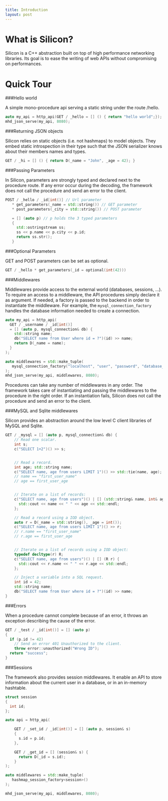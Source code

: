 ```yaml
---
title: Introduction
layout: post
---
```


What is Silicon?
=================================

Silicon is a C++ abstraction built on top of high performance
networking libraries. Its goal is to ease the writing of web APIs without
compromising on performances.

<!--
C++ has never been a popular language to write web servers for many
reasons.  It has a reputation of being a low level language that
leaves the programmer deal with low level things like memory managment
or other error prone tasks. It is also a strongly typed and usually
more verbose than other untyped dynamic languages. It also have a much
longer learning curve.

However, when performance matters, C++ is one of the few choices
left. Simply because it is one of the few languages that does impact the
runtime with a virtual machine, a just in time compiler or a garbage
collector, and because it allows the programmer to directly access low
level optimization like SIMD or thread level parallelism.

Silicon provides the best of both world by providing an almost free
and easy to use abstraction to write web servers and by relying on
fast and scalable C web servers. More than being fast, it is also
secure: No pointer manipulation, no memory managment is left to the
user, and it's static paradigm allows the compiler to detect most of
the errors at compile time. Finally, even if it is C++ and templates,
you will not have to be a C++ master to leverage the framework, no
virtual class, inheritance, or heavy meta programming are required.

Features
=========================

 - GET, POST, and url parameters
 - Databases middlewares
 - Simple object relational mapping
 - Sessions
 - HTTP client
 - LibMicrohttpd and LWAN support
 - Websockets with websocketpp
 - Generation of javascript bindings.

-->

Quick Tour
=========================

###Hello world

A simple mono-procedure api serving a static string under the route /hello.

```c++
auto my_api = http_api(GET / _hello = [] () { return "hello world";});
mhd_json_serve(my_api, 8080);
```

###Returning JSON objects

Silicon relies on static objects (i.e. not hashmaps) to model
objects. They embed static introspection in their type such that the
JSON serializer knows about their members names and types.

```c++
GET / _hi = [] () { return D(_name = "John", _age = 42); }
```

###Passing Parameters

In Silicon, parameters are strongly typed and declared next to the
procedure route. If any error occur during the decoding, the framework
does not call the procedure and send an error to the client.

```c++
POST / _hello / _id[int()] // Url parameter
   * get_parameters(_name = std::string()) // GET parameter
   * post_parameters(_city = std::string()) // POST parameter

   = [] (auto p) // p holds the 3 typed parameters
   {
     std::ostringstream ss;
     ss << p.name << p.city << p.id;
     return ss.str();
   }
```

###Optional Parameters

GET and POST parameters can be set as optional.

```c++
GET / _hello * get_parameters(_id = optional(int(42)))
```

###Middlewares

Middlewares provide access to the external world (databases, sessions,
...). To require an access to a middleware, the API procedures simply
declare it as argument. If needed, a factory is passed to the backend
in order to instantiate the middleware. For example, the
```mysql_connection_factory``` handles the database information needed to
create a connection.

```c++
auto my_api = http_api(
  GET / _username / _id[int()]
  = [] (auto p, mysql_connection& db) {
    std::string name;
    db("SELECT name from User where id = ?")(id) >> name;
    return D(_name = name);
  }
);

auto middlewares = std::make_tuple(
   mysql_connection_factory("localhost", "user", "password", "database_name")
);
mhd_json_serve(my_api, middlewares, 8080);

```

Procedures can take any number of middlewares in any order. The
framework takes care of instantiating and passing the middlewares to
the procedure in the right order. If an instantiation fails, Silicon
does not call the procedure and send an error to the client.

###MySQL and Sqlite middlewares

Silicon provides an abstraction around the low level C client libraries of MySQL and Sqlite.

```c++
GET / _mysql = [] (auto p, mysql_connection& db) {
    // Read one scalar.
    int s;
    c("SELECT 1+2")() >> s;


    // Read a record.
    int age; std::string name;
    c("SELECT name, age from users LIMIT 1")() >> std::tie(name, age);
    // name == "first_user_name"
    // age == first_user_age


    // Iterate on a list of records:
    c("SELECT name, age from users")() | [] (std::string& name, int& age) {
      std::cout << name << " " << age << std::endl;
    };

    // Read a record using a IOD object.
    auto r = D(_name = std::string(), _age = int());
    c("SELECT name, age from users LIMIT 1")() >> r;
    // r.name == "first_user_name"
    // r.age == first_user_age


    // Iterate on a list of records using a IOD object:
    typedef decltype(r) R;
    c("SELECT name, age from users")() | [] (R r) {
      std::cout << r.name << " " << r.age << std::endl;
    };

    // Inject a variable into a SQL request.
    int id = 42;
    std::string name;
    db("SELECT name from User where id = ?")(id) >> name;
}
```

###Errors

When a procedure cannot complete because of an error, it throws an
exception describing the cause of the error.

```c++
GET / _test / _id[int()] = [] (auto p)
{
  if (p.id != 42)
    // Send an error 401 Unauthorized to the client.
    throw error::unauthorized("Wrong ID");
  return "success";
}
```

###Sessions

The framework also provides session middlewares. It enable an API to
store information about the current user in a database, or in an
in-memory hashtable.

```c++
struct session
{
  int id;
};

auto api = http_api(

    GET / _set_id / _id[int()] = [] (auto p, session& s)
    {
      s.id = p.id;
    },

    GET / _get_id = [] (session& s) {
      return D(_id = s.id);
    }
);

auto middlewares = std::make_tuple(
   hashmap_session_factory<session>()
);

mhd_json_serve(my_api, middlewares, 8080);
```
